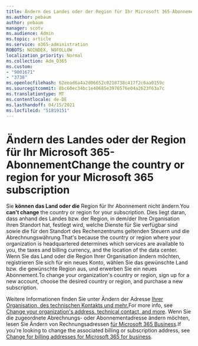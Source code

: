 ```yaml
---
title: Ändern des Landes oder der Region für Ihr Microsoft 365-Abonnement
ms.author: pebaum
author: pebaum
manager: scotv
ms.audience: Admin
ms.topic: article
ms.service: o365-administration
ROBOTS: NOINDEX, NOFOLLOW
localization_priority: Normal
ms.collection: Adm_O365
ms.custom:
- "9001671"
- "3738"
ms.openlocfilehash: 62eead6a4a2d06652c0218738c417f2c6aa0159c
ms.sourcegitcommit: 8bc60ec34bc1e40685e3976576e04a2623f63a7c
ms.translationtype: MT
ms.contentlocale: de-DE
ms.lasthandoff: 04/15/2021
ms.locfileid: "51819151"
---
```

# <a name="change-the-country-or-region-for-your-microsoft-365-subscription"></a><span data-ttu-id="73931-102">Ändern des Landes oder der Region für Ihr Microsoft 365-Abonnement</span><span class="sxs-lookup"><span data-stu-id="73931-102">Change the country or region for your Microsoft 365 subscription</span></span>

<span data-ttu-id="73931-103">Sie **können das Land oder die** Region für Ihr Abonnement nicht ändern.</span><span class="sxs-lookup"><span data-stu-id="73931-103">You **can't change** the country or region for your subscription.</span></span> <span data-ttu-id="73931-104">Dies liegt daran, dass anhand des Landes bzw. der Region, in dem/der Ihre Organisation ihren Standort hat, festlegt wird, welche Dienste für Sie verfügbar sind sowie die für den Standort des Rechenzentrums geltenden Steuern und die Abrechnungswährung.</span><span class="sxs-lookup"><span data-stu-id="73931-104">That's because the country or region where your organization is headquartered determines which services are available to you, the taxes and billing currency, and the location of the data center.</span></span> <span data-ttu-id="73931-105">Wenn Sie das Land oder die Region Ihrer Organisation ändern möchten, registrieren Sie sich für ein neues Konto, wählen Sie das gewünschte Land bzw. die gewünschte Region aus, und erwerben Sie ein neues Abonnement.</span><span class="sxs-lookup"><span data-stu-id="73931-105">To change your organization's country or region, sign up for a new account, choose the desired country or region, and purchase a new subscription.</span></span>

<span data-ttu-id="73931-106">Weitere Informationen finden Sie unter Ändern der Adresse [Ihrer Organisation, des technischen Kontakts und mehr.](https://docs.microsoft.com/microsoft-365/admin/manage/change-address-contact-and-more?view=o365-worldwide)</span><span class="sxs-lookup"><span data-stu-id="73931-106">For more info, see [Change your organization's address, technical contact, and more](https://docs.microsoft.com/microsoft-365/admin/manage/change-address-contact-and-more?view=o365-worldwide).</span></span> <span data-ttu-id="73931-107">Wenn Sie die zugeordnete Abrechnungs- oder Abonnementadresse ändern möchten, lesen Sie Ändern von Rechnungsadressen [für Microsoft 365 Business](https://docs.microsoft.com/microsoft-365/commerce/billing-and-payments/change-your-billing-addresses?view=o365-worldwide).</span><span class="sxs-lookup"><span data-stu-id="73931-107">If you're looking to change the associated billing or subscription address, see [Change for billing addresses for Microsoft 365 for business](https://docs.microsoft.com/microsoft-365/commerce/billing-and-payments/change-your-billing-addresses?view=o365-worldwide).</span></span> 
